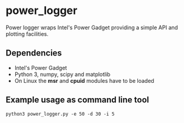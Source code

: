 # power_logger

Power logger wraps Intel's Power Gadget providing a simple API and plotting facilities.

## Dependencies

* Intel's Power Gadget
* Python 3, numpy, scipy and matplotlib
* On Linux the **msr** and **cpuid** modules have to be loaded

## Example usage as command line tool

```
python3 power_logger.py -e 50 -d 30 -i 5
```
